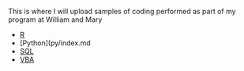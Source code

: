 This is where I will upload samples of coding performed as part of my program at William and Mary
 - [R](/r/index.md)
 - [Python](py/index.md
 - [SQL](/sql/index.md)
 - [VBA](/vba/index.md)

